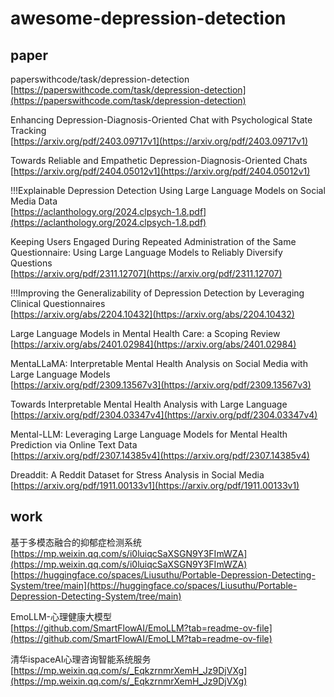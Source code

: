 # awesome-depression-detection
## paper
paperswithcode/task/depression-detection  
[https://paperswithcode.com/task/depression-detection](https://paperswithcode.com/task/depression-detection)

Enhancing Depression-Diagnosis-Oriented Chat with Psychological State Tracking  
[https://arxiv.org/pdf/2403.09717v1](https://arxiv.org/pdf/2403.09717v1)

Towards Reliable and Empathetic Depression-Diagnosis-Oriented Chats  
[https://arxiv.org/pdf/2404.05012v1](https://arxiv.org/pdf/2404.05012v1)

!!!Explainable Depression Detection Using Large Language Models on Social Media Data  
[https://aclanthology.org/2024.clpsych-1.8.pdf](https://aclanthology.org/2024.clpsych-1.8.pdf)

Keeping Users Engaged During Repeated Administration of the Same Questionnaire: Using Large Language Models to Reliably Diversify Questions  
[https://arxiv.org/pdf/2311.12707](https://arxiv.org/pdf/2311.12707)

!!!Improving the Generalizability of Depression Detection by Leveraging Clinical Questionnaires  
[https://arxiv.org/abs/2204.10432](https://arxiv.org/abs/2204.10432)

Large Language Models in Mental Health Care: a Scoping Review  
[https://arxiv.org/abs/2401.02984](https://arxiv.org/abs/2401.02984)

MentaLLaMA: Interpretable Mental Health Analysis on Social Media with Large Language Models  
[https://arxiv.org/pdf/2309.13567v3](https://arxiv.org/pdf/2309.13567v3)

Towards Interpretable Mental Health Analysis with Large Language  
[https://arxiv.org/pdf/2304.03347v4](https://arxiv.org/pdf/2304.03347v4)

Mental-LLM: Leveraging Large Language Models for Mental Health Prediction via Online Text Data  
[https://arxiv.org/pdf/2307.14385v4](https://arxiv.org/pdf/2307.14385v4)

Dreaddit: A Reddit Dataset for Stress Analysis in Social Media  
[https://arxiv.org/pdf/1911.00133v1](https://arxiv.org/pdf/1911.00133v1)


## work
基于多模态融合的抑郁症检测系统  
[https://mp.weixin.qq.com/s/i0luiqcSaXSGN9Y3FImWZA](https://mp.weixin.qq.com/s/i0luiqcSaXSGN9Y3FImWZA)
[https://huggingface.co/spaces/Liusuthu/Portable-Depression-Detecting-System/tree/main](https://huggingface.co/spaces/Liusuthu/Portable-Depression-Detecting-System/tree/main)

EmoLLM-心理健康大模型  
[https://github.com/SmartFlowAI/EmoLLM?tab=readme-ov-file](https://github.com/SmartFlowAI/EmoLLM?tab=readme-ov-file)

清华ispaceAI心理咨询智能系统服务  
[https://mp.weixin.qq.com/s/_EqkzrnmrXemH_Jz9DjVXg](https://mp.weixin.qq.com/s/_EqkzrnmrXemH_Jz9DjVXg)
